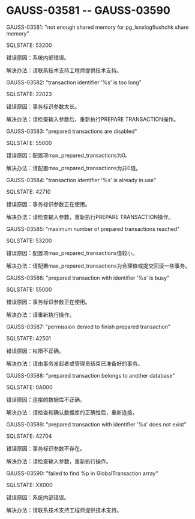 # GAUSS-03581 -- GAUSS-03590<a name="ZH-CN_TOPIC_0302072885"></a>

GAUSS-03581: "not enough shared memory for pg\_lsnxlogflushchk share memory"

SQLSTATE: 53200

错误原因：系统内部错误。

解决办法：请联系技术支持工程师提供技术支持。

GAUSS-03582: "transaction identifier '%s' is too long"

SQLSTATE: 22023

错误原因：事务标识参数太长。

解决办法：请检查输入参数后，重新执行PREPARE TRANSACTION操作。

GAUSS-03583: "prepared transactions are disabled"

SQLSTATE: 55000

错误原因：配置项max\_prepared\_transactions为0。

解决办法：请配置max\_prepared\_transactions为非0值。

GAUSS-03584: "transaction identifier '%s' is already in use"

SQLSTATE: 42710

错误原因：事务标识参数正在使用。

解决办法：请检查输入参数，重新执行PREPARE TRANSACTION操作。

GAUSS-03585: "maximum number of prepared transactions reached"

SQLSTATE: 53200

错误原因：配置项max\_prepared\_transactions值较小。

解决办法：请配置max\_prepared\_transactions为合理值或提交回滚一些事务。

GAUSS-03586: "prepared transaction with identifier '%s' is busy"

SQLSTATE: 55000

错误原因：事务标识参数正在使用。

解决办法：请重新执行操作。

GAUSS-03587: "permission denied to finish prepared transaction"

SQLSTATE: 42501

错误原因：权限不正确。

解决办法：请由事务发起者或管理员结束已准备好的事务。

GAUSS-03588: "prepared transaction belongs to another database"

SQLSTATE: 0A000

错误原因：连接的数据库不正确。

解决办法：请检查和确认数据库的正确性后，重新连接。

GAUSS-03589: "prepared transaction with identifier '%s' does not exist"

SQLSTATE: 42704

错误原因：事务标识参数不存在。

解决办法：请检查输入参数，重新执行操作。

GAUSS-03590: "failed to find %p in GlobalTransaction array"

SQLSTATE: XX000

错误原因：系统内部错误。

解决办法：请联系技术支持工程师提供技术支持。
